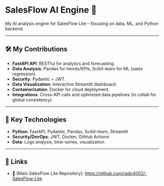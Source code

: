 # SalesFlow AI Engine 🤖

My AI analysis engine for SalesFlow Lite – focusing on data, ML, and Python backend.

---

## 🛠️ My Contributions

* **FastAPI API**: RESTful for analytics and forecasting.
* **Data Analysis**: Pandas for trends/KPIs, Scikit-learn for ML (sales regression).
* **Security**: Pydantic + JWT.
* **Data Visualization**: Interactive Streamlit dashboard.
* **Containerization**: Docker for cloud deployment.
* **Integrations**: Cross-API calls and optimized data pipelines (in collab for global consistency).


---

## 🔧 Key Technologies

* **Python**: FastAPI, Pydantic, Pandas, Scikit-learn, Streamlit
* **Security/DevOps**: JWT, Docker, GitHub Actions
* **Data**: Logs analysis, time-series, visualization

---

## 🔗 Links

* 📁 [Main SalesFlow Lite Repository]: https://github.com/rado4002/-SalesFlow-Lite 
